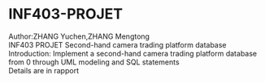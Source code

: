 # INF403-PROJET
Author:ZHANG Yuchen,ZHANG Mengtong  
INF403 PROJET Second-hand camera trading platform database  
Introduction: Implement a second-hand camera trading platform database from 0 through UML modeling and SQL statements  
Details are in rapport  
